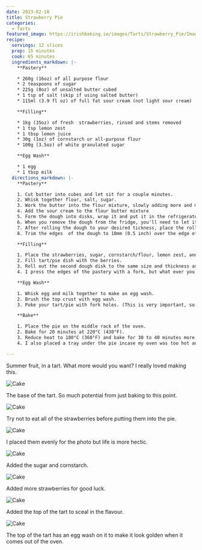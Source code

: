 ```yaml
---
date: 2023-02-18
title: Strawberry Pie
categories:
  - Tarts
featured_image: https://irishbaking.ie/images/Tarts/Strawberry_Pie/Image_1.jpg
recipe:
  servings: 12 slices
  prep: 15 minutes
  cook: 65 minutes
  ingredients_markdown: |-
    **Pastery**

    * 260g (16oz) of all purpose flour
    * 2 teaspoons of sugar
    * 225g (8oz) of unsalted butter cubed
    * 1 tsp of salt (skip if using salted butter)
    * 115ml (3.9 fl oz) of full fat sour cream (not light sour cream)

    **Filling**

    * 1kg (35oz) of fresh  strawberries, rinsed and stems removed
    * 1 tsp lemon zest
    * 1 tbsp lemon juice
    * 30g (1oz) of cornstarch or all-purpose flour
    * 100g (3.5oz) of white granulated sugar

    **Egg Wash**

    * 1 egg
    * 1 tbsp milk
  directions_markdown: |-
    **Pastery**

    1. Cut butter into cubes and let sit for a couple minutes.
    2. Whisk together flour, salt, sugar.
    3. Work the butter into the flour mixture, slowly adding more and more softened butter cubes. Best thing to do is with clean hands to squish the flour and butter together with your thumbs and fingers. Keep going till it all looks incorporated.
    4. Add the sour cream to the flour butter mixture
    5. Form the dough into disks, wrap it and put it in the refrigerator. Here you can add flour to if needed. You'll need to leave this in the fridge for minimum an hour. Maximum a day or two.
    6. When you remove the dough from the fridge, you'll need to let it sit for 15 minutes. Maybe more. At this time I'd preheat the oven to 220°C (430°F). After 15 minutes, start rolling out the dough.
    7. After rolling the dough to your desired tickness, place the rolling pin under the dough and palce it on your tart/pie dish.
    8. Trim the edges  of the dough to 10mm (0.5 inch) over the edge of the plan. In my one I didn't do this and I think it would have been a better idea.

    **Filling**

    1. Place the strawberries, sugar, cornstarch/flour, lemon zest, and lemon juice in a large bowl. Gently stir them so that all of the strawberries are coated with some sugar and flour.
    2. Fill tart/pie dish with the berries.
    3. Roll out the second dough disk to the same size and thickness as the first. Place on top of the berry filling.
    4. I press the edges of the pastery with a fork, but what ever you were thought/learned/imagined is fine by me.

    **Egg Wash**

    1. Whisk egg and milk together to make an egg wash.
    2. Brush the top crust with egg wash.
    3. Poke your tart/pie with fork holes. (This is very important, so steam can escape while cooking).

    **Bake**

    1. Place the pie on the middle rack of the oven.
    2. Bake for 20 minutes at 220°C (430°F).
    3. Reduce heat to 180°C (360°F) and bake for 30 to 40 minutes more or until juices are bubbling and have thickened.
    4. I also placed a tray under the pie incase my oven was too hot and more of the juices came out.

---
```

Summer fruit, in a tart. What more would you want? I really loved making this.

![Cake](https://irishbaking.ie/images/Tarts/Strawberry_Pie/Image_2.jpg)

The base of the tart. So much potential from just baking to this point.

![Cake](https://irishbaking.ie/images/Tarts/Strawberry_Pie/Image_3.jpg)

Try not to eat all of the strawberries before putting them into the pie.

![Cake](https://irishbaking.ie/images/Tarts/Strawberry_Pie/Image_4.jpg)

I placed them evenly for the photo but life is more hectic.

![Cake](https://irishbaking.ie/images/Tarts/Strawberry_Pie/Image_5.jpg)

Added the sugar and cornstarch.

![Cake](https://irishbaking.ie/images/Tarts/Strawberry_Pie/Image_6.jpg)

Added more strawberries for good luck.

![Cake](https://irishbaking.ie/images/Tarts/Strawberry_Pie/Image_7.jpg)

Added the top of the tart to sceal in the flavour.

![Cake](https://irishbaking.ie/images/Tarts/Strawberry_Pie/Image_8.jpg)

The top of the tart has an egg wash on it to make it look golden when it comes out of the oven.

